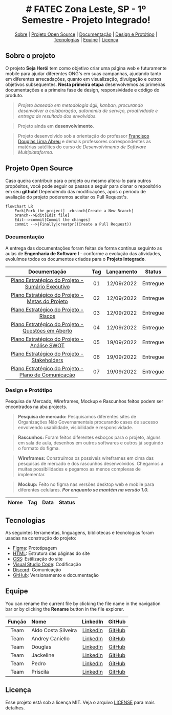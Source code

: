 <br id="topo">
<h1 align="center"> # FATEC Zona Leste, SP - 1º Semestre - Projeto Integrado! </h1>

<p align="center">
<a href="#sobre">Sobre</a> |
<a href="#projetoopensource">Projeto Open Source</a> |
<a href="#documentacao">Documentação</a> |
<a href="#designeprototipo">Design e Protótipo</a> |
<a href="#tecnologias">Tecnologias</a> |
<a href="#equipe">Equipe</a> |
<a href="#licenca">Licença</a>
</p>

<span id="sobre">

## Sobre o projeto

O projeto **Seja Herói** tem como objetivo criar uma página web e futuramente mobile para ajudar diferentes ONG's em suas campanhas, ajudando tanto em diferentes arrecadações, quanto em visualização, divulgação e outros objetivos subsequentes. **Nesta primeira etapa** desenvolvemos as primeiras documentações e a primeira fase de design, responsividade e código do produto.

>*Projeto baseado em metodologia ágil, kanban, procurando desenvolver a colaboração, autonomia de serviço, proatividade e entrega de resultado dos envolvidos.*

> Projeto ainda em **desenvolvimento**.

> Projeto desenvolvido sob a orientação do professor [Francisco Douglas Lima  Abreu](https://www.linkedin.com/in/franciscodougllas/) e demais professores correspondentes as matérias satélites do curso de *Desenvolvimento de Software Multiplataforma*.

<span id="projetoopensource">

## Projeto Open Source

Caso queira contribuir para o projeto ou mesmo altera-lo para outros propósitos, você pode seguir os passos a seguir para clonar o repositório em seu **github!** Dependendo das modificações, após o período de avaliação do projeto  poderemos aceitar os Pull Request's.

```mermaid
flowchart LR
    Fork[Fork the project]-->branch[Create a New Branch]
    branch-->Edit[Edit file]
    Edit-->commit[Commit the changes]
    commit -->|Finally|creatpr((Create a Pull Request))
```    
<span id="documentacao">

### Documentação

A entrega das documentações foram feitas de forma contínua seguinto as aulas de **Engenharia de Software I** - conforme a evolução das atividades, evoluímos todos os documentos criados para o **Projeto Integrado**. 

| Documentação | Tag | Lançamento | Status | 
|:-----:|:-------------:|:----------:|:---------:|
| [Plano Estratégico do Projeto - Sumário Executivo](https://github.com/backtoaldo/sejaheroi/blob/main/Plano%20Estrat%C3%A9gico%20do%20Projeto/Plano%20Estrat%C3%A9gico%20do%20Projeto%20-%20Sum%C3%A1rio%20Executivo.pdf) | 01 | 12/09/2022 | Entregue | 
| [Plano Estratégico do Projeto - Metas do Projeto](https://github.com/backtoaldo/sejaheroi/blob/main/Plano%20Estrat%C3%A9gico%20do%20Projeto/Plano%20Estrat%C3%A9gico%20do%20Projeto%20-%20Metas%20do%20Projeto.pdf) | 02 | 12/09/2022 | Entregue |
| [Plano Estratégico do Projeto - Riscos](https://github.com/backtoaldo/sejaheroi/blob/main/Plano%20Estrat%C3%A9gico%20do%20Projeto/Plano%20Estrat%C3%A9gico%20do%20Projeto%20-%20Riscos.pdf) | 03 | 12/09/2022 | Entregue |
| [Plano Estratégico do Projeto - Questões em Aberto](https://github.com/backtoaldo/sejaheroi/blob/main/Plano%20Estrat%C3%A9gico%20do%20Projeto/Plano%20Estrat%C3%A9gico%20do%20Projeto%20-%20Quest%C3%B5es%20em%20Aberto.pdf) | 04 | 12/09/2022 | Entregue |
| [Plano Estratégico do Projeto - Análise SWOT](https://github.com/backtoaldo/sejaheroi/blob/main/Plano%20Estrat%C3%A9gico%20do%20Projeto/Plano%20Estrat%C3%A9gico%20do%20Projeto%20-%20An%C3%A1lise%20SWOT.pdf) | 05 | 19/09/2022 | Entregue |
| [Plano Estratégico do Projeto - Stakeholders](https://github.com/backtoaldo/sejaheroi/blob/main/Plano%20Estrat%C3%A9gico%20do%20Projeto/Plano%20Estrat%C3%A9gico%20do%20Projeto%20-%20Stakeholders.pdf) | 06 | 19/09/2022 | Entregue |
| [Plano Estratégico do Projeto - Plano de Comunicação](https://github.com/backtoaldo/sejaheroi/blob/main/Plano%20Estrat%C3%A9gico%20do%20Projeto/Plano%20Estrat%C3%A9gico%20do%20Projeto%20-%20Plano%20de%20Comunica%C3%A7%C3%A3o.docx.pdf) | 07 | 19/09/2022 | Entregue |


<span id="designeprototipo">

### Design e Protótipo

Pesquisa de Mercado, Wireframes, Mockup e Rascunhos feitos podem ser encontrados na aba projects.

>**Pesquisa de mercado:** Pesquisamos diferentes sites de Organizações Não Governamentais procurando cases de sucesso envolvendo usabilidade, visibilidade e responsividade.

>**Rascunhos:** Foram feitos diferentes esboços para o projeto, alguns em sala de aula, desenhos em outros softwares e outros já seguindo o formato do figma.

>**Wireframes:** Construímos os possíveis wireframes em cima das pesquisas de mercado e dos rascunhos desenvolvidos. Chegamos a muitas possibilidades e pegamos as menos complexas de implementar.

>**Mockup:** Feito no figma nas versões desktop web e mobile para diferentes celulares. ***Por enquanto se mantém na versão 1.0.***

| Nome | Tag | Data | Status |
|:-----:|:-------------:|:----------:|:---------:|

<span id="tecnologias">

## Tecnologias

As seguintes ferramentas, linguagens, bibliotecas e tecnologias foram usadas na construção do projeto:

- [Figma](http://www.figma.com): Prototipagem
- [HTML](https://developer.mozilla.org/pt-BR/docs/Web/HTML): Estrutura das páginas do site
- [CSS](https://developer.mozilla.org/pt-BR/docs/Web/CSS): Estilização do site
- [Visual Studio Code](https://code.visualstudio.com/): Codificação
- [Discord](https://discord.com/): Comunicação
- [GitHub](https://github.com/): Versionamento e documentação

<span id="equipe">

## Equipe

You can rename the current file by clicking the file name in the navigation bar or by clicking the **Rename** button in the file explorer.

| Função | Nome | LinkedIn | GitHub |
| :----------: | :----------------------- | :-------------------------------------------------------------------: | :--------------------------------------------: |
| Team | Aldo Costa Silveira | [LinkedIn](https://www.linkedin.com/in/aldo-costa-silveira/) | [GitHub](https://github.com/backtoaldo) |
| Team | Andrey Caniello | [LinkedIn]() | [GitHub](https://github.com/ACaniello) |
| Team | Douglas | [LinkedIn](https://www.linkedin.com/in/douglasdans/) | [GitHub](https://github.com/DouglasDans) |
| Team | Jackeline | [LinkedIn]() | [GitHub](https://github.com/jackelinepaula) |
| Team | Pedro | [LinkedIn]() | [GitHub]() |
| Team | Priscila | [LinkedIn]() | [GitHub]() |

<span id="licenca">

## Licença

Esse projeto está sob a licença MIT. Veja o arquivo [LICENSE](LICENSE) para mais detalhes.

